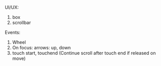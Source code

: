 UI/UX:
1. box
2. scrollbar

Events:
1. Wheel
2. On focus: arrows: up, down
3. touch start, touchend (Continue scroll after touch end if released on move)

